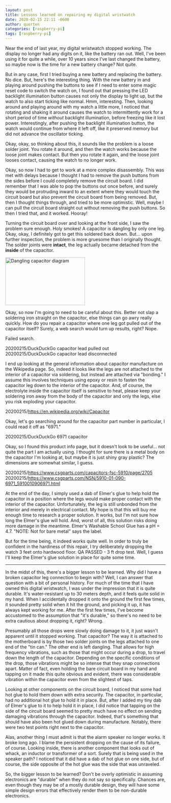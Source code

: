 ```yaml
---
layout: post
title: Lessons learned on repairing my digital wristwatch
date: 2020-02-15 22:11 -0600
author: quorten
categories: [raspberry-pi]
tags: [raspberry-pi]
---
```


Near the end of last year, my digital wristwatch stopped working.  The
display no longer had any digits on it, like the battery ran out.
Well, I've been using it for quite a while, over 10 years since I've
last changed the battery, so maybe now is the time for a new battery
change?  Not quite.

But in any case, first I tried buying a new battery and replacing the
battery.  No dice.  But, here's the interesting thing.  With the new
battery in and playing around pushing the buttons to see if I need to
enter some magic reset code to switch the watch on, I found out that
pressing the LED backlight illumination button causes not only the
display to light up, but the watch to also start ticking like normal.
Hmm, interesting.  Then, looking around and playing around with my
watch a little more, I noticed that rotating and shaking it around
causes the watch to intermittently work for a short period of time
_without_ backlight illumination, before freezing like it lost power.
Interestingly, after pushing the backlight illumination button, the
watch would continue from where it left off, like it preserved memory
but did not advance the oscillator ticking.

Okay, okay, so thinking about this, it sounds like the problem is a
loose solder joint.  You rotate it around, and then the watch works
because the loose joint makes contact.  But then you rotate it again,
and the loose joint looses contact, causing the watch to no longer
work.

<!-- more -->

Okay, so now I had to get to work at a more complex disassembly.  This
was met with delays because I thought I had to remove the push buttons
from the sides before I could completely remove the circuit board.  I
did remember that I was able to pop the buttons out once before, and
surely they would be protruding inward to an extent where they would
touch the circuit board but also prevent the circuit board from being
removed.  But, then I thought things through, and tried to be more
optimistic.  Well, maybe I can pull the circuit board straight out
without removing the push buttons.  So then I tried that, and it
worked.  Hooray!

Turning the circuit board over and looking at the front side, I saw
the problem sure enough.  Holy smokes!  A capacitor is dangling by
only one leg.  Okay, okay, I definitely got to get this soldered back
down.  But... upon further inspection, the problem is more gruesome
than I originally thought.  The solder joints were **intact**, the leg
actually became detached from the **inside** of the capacitor.

<object type="image/svg+xml"
        data="{{ site.baseurl }}/blog/images/2020-02-15-capacitor.svg"
        width="250" height="150">
  <img src="{{ site.baseurl }}/blog/images/2020-02-15-capacitor.png"
       alt="Dangling capacitor diagram"
       width="250" height="150" />
</object>

Okay, so now I'm going to need to be careful about this.  Better not
slap a soldering iron straight on the capacitor, else things can go
awry really quickly.  How do you repair a capacitor where one leg got
pulled out of the capacitor itself?  Surely, a web search would turn
up results, right?  Nope.

Failed search.

20200215/DuckDuckGo capacitor lead pulled out  
20200215/DuckDuckGo capacitor lead disconnected  

I end up looking at the general information about capacitor
manufacture on the Wikipedia page.  So, indeed it looks like the legs
are not attached to the interior of a capacitor via soldering, but
instead are attached via "bonding."  I assume this involves techniques
using epoxy or resin to fasten the capacitor leg down to the interior
of the capacitor.  And, of course, the electrolyte inside the
capacitor itself is sensitive to heat, please keep your soldering iron
away from the body of the capacitor and only the legs, else you risk
exploding your capacitor.

20200215/https://en.wikipedia.org/wiki/Capacitor

Okay, let's go searching around for the capacitor part number in
particular, I could read it off as "6971."

20200215/DuckDuckGo 6971 capacitor

Okay, so I found this product info page, but it doesn't look to be
useful... not quite the part I am actually using.  I thought for sure
there is a metal body on the capacitor I'm looking at, but maybe it is
just shiny gray plastic?  The dimensions are somewhat similar, I
guess.

20200215/https://www.csgparts.com/capacitors-fsc-5910/page/2705  
20200215/https://www.csgparts.com/NSN/5910-01-090-6971_5910010906971.html

At the end of the day, I simply used a dab of Elmer's glue to help
hold the capacitor in a position where the legs would make proper
contact with the interior of the capacitor.  Unfortunately, the leg is
still unbonded from the interior and merely in electrical contact.  My
hope is that this will buy me enough time to research a proper
solution.  It works, but I'm not sure how long the Elmer's glue will
hold.  And, worst of all, this solution risks doing more damage in the
meantime.  Elmer's Washable School Glue has a pH = 4.7.  "NOTE: Not
for bare metal" says the label.

But for the time being, it indeed works quite well.  In order to truly
be confident in the hardiness of this repair, I try deliberately
dropping the watch 3 feet onto hardwood floor.  QA PASSED - 3 ft drop
test.  Well, I guess I'll keep the Elmer's glue solution in place for
quite some time.

----------

In the midst of this, there's a bigger lesson to be learned.  Why did
I have a broken capacitor leg connection to begin with?  Well, I can
answer that question with a bit of personal history.  For much of the
time that I have owned this digital wristwatch, I was under the
impression that it is quite durable.  It's water-resistant up to 30
meters depth, and it feels quite solid in my hand.  When I
accidentally dropped it onto the ground the first few times, it
sounded pretty solid when it hit the ground, and picking it up, it has
always kept working for me.  After the first few times, I've become
accustomed to the assumption that "it's durable," so there's no need
to be extra cautious about dropping it, right?  Wrong.

Presumably all those drops were slowly doing damage to it, it just
wasn't apparent until it stopped working.  That capacitor?  The way it
is attached to the motherboard is by those two solder joints on the
legs attached to one end of the "tin can."  The other end is left
dangling.  That allows for high frequency vibrations, such as those
that might occur during a drop, to travel down the length of the
capacitor.  Depending on the specific conditions of the drop, those
vibrations might be so intense that they snap connections apart.
Matter of fact, even holding the bare circuit board in my hand and
tapping on it made this quite obvious and evident, there was
considerable vibration within the capacitor even from the slightest of
taps.

Looking at other components on the circuit board, I noticed that some
had hot glue to hold them down with extra security.  The capacitor, in
particular, had no additional hot glue to hold it in place.  But,
after I added my tiny dab of Elmer's glue to it to help hold it in
place, I did notice that tapping on the side of the circuit board
seemed to pretty much have no effect on sending damaging vibrations
through the capacitor.  Indeed, that's something that should have also
been hot glued down during manufacture.  Notably, there were two test
points right next to the capacitor.

Alas, another thing I must admit is that the alarm speaker no longer
works.  It broke long ago.  I blame the persistent dropping on the
cause of its failure, of course.  Looking inside, there is another
component that looks out of whack, an inductor or transformer of a
sort.  Surely that is being used in the speaker path?  I noticed that
it did have a dab of hot glue on one side, but of course, the side
opposite of the hot glue was the side that was unraveled.

So, the bigger lesson to be learned?  Don't be overly optimistic in
assuming electronics are "durable" when they do not say so
specifically.  Chances are, even though they may be of a mostly
durable design, they will have some simple design errors that
effectively render them to be non-durable electronics.
